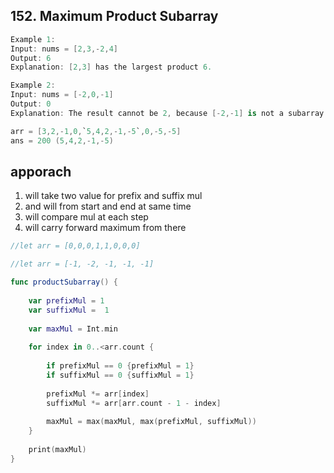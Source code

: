 ## 152. Maximum Product Subarray


```swift
Example 1:
Input: nums = [2,3,-2,4]
Output: 6
Explanation: [2,3] has the largest product 6.

Example 2:
Input: nums = [-2,0,-1]
Output: 0
Explanation: The result cannot be 2, because [-2,-1] is not a subarray.

arr = [3,2,-1,0,`5,4,2,-1,-5`,0,-5,-5]
ans = 200 (5,4,2,-1,-5)

```

## apporach 
1. will take two value for prefix and suffix mul 
2. and will from start and end at same time
3. will compare mul at each step 
4. will carry forward maximum from there



```swift
//let arr = [0,0,0,1,1,0,0,0]

//let arr = [-1, -2, -1, -1, -1]

func productSubarray() {
    
    var prefixMul = 1
    var suffixMul =  1
    
    var maxMul = Int.min
    
    for index in 0..<arr.count {
        
        if prefixMul == 0 {prefixMul = 1}
        if suffixMul == 0 {suffixMul = 1}
        
        prefixMul *= arr[index]
        suffixMul *= arr[arr.count - 1 - index]
        
        maxMul = max(maxMul, max(prefixMul, suffixMul))
    }
    
    print(maxMul)
}

```